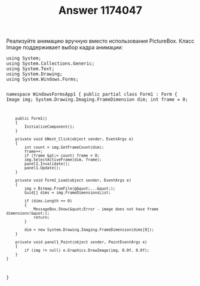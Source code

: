﻿---
title: "Answer 1174047"
se.owner.user_id: 240512
se.owner.display_name: "MSDN.WhiteKnight"
se.owner.link: "https://ru.stackoverflow.com/users/240512/msdn-whiteknight"
se.answer_id: 1174047
se.question_id: 1173690
se.post_type: answer
se.is_accepted: False
---
<p>Реализуйте анимацию вручную вместо использования PictureBox. Класс Image поддерживает выбор кадра анимации:</p>
<pre><code>using System;
using System.Collections.Generic;
using System.Text;
using System.Drawing;
using System.Windows.Forms;

namespace WindowsFormsApp1
{
    public partial class Form1 : Form
    {
        Image img;
        System.Drawing.Imaging.FrameDimension dim;
        int frame = 0;

        public Form1()
        {
            InitializeComponent();            
        }
                
        private void bNext_Click(object sender, EventArgs e)
        {
            int count = img.GetFrameCount(dim);
            frame++;
            if (frame &gt;= count) frame = 0;
            img.SelectActiveFrame(dim, frame);
            panel1.Invalidate();
            panel1.Update();
        }

        private void Form1_Load(object sender, EventArgs e)
        {
            img = Bitmap.FromFile(@&quot;...&quot;);
            Guid[] dims = img.FrameDimensionsList;

            if (dims.Length == 0)
            {
                MessageBox.Show(&quot;Error - image does not have frame dimensions!&quot;);
                return;
            }

            dim = new System.Drawing.Imaging.FrameDimension(dims[0]);
        }        

        private void panel1_Paint(object sender, PaintEventArgs e)
        {
            if (img != null) e.Graphics.DrawImage(img, 0.0f, 0.0f);
        }
    }
}

</code></pre>

